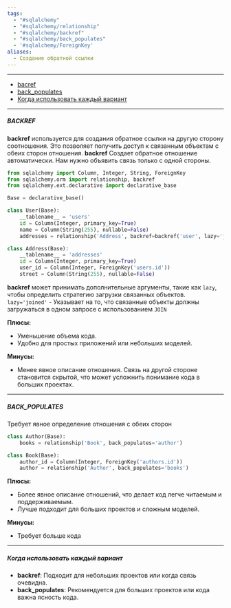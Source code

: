 ```yaml
---
tags:
  - "#sqlalchemy"
  - "#sqlalchemy/relationship"
  - "#sqlalchemy/backref"
  - "#sqlalchemy/back_populates"
  - '#sqlalchemy/ForeignKey'
aliases:
  - Создание обратной ссылки
---
```


---
- [bacref](#backref)
- [back_populates](#back_populates)
- [Когда использовать каждый вариант](#когда%20использовать%20каждый%20вариант)

---

##### BACKREF
**backref** используется для создания обратное ссылки на другую сторону соотношения. Это позволяет получить доступ к связанным объектам с обеих сторон отношения.
**backref** Создает обратное отношение автоматически. Нам нужно объявить связь только с одной стороны.


```python
from sqlalchemy import Column, Integer, String, ForeignKey
from sqlalchemy.orm import relationship, backref
from sqlalchemy.ext.declarative import declarative_base

Base = declarative_base()

class User(Base):
    __tablename__ = 'users'
    id = Column(Integer, primary_key=True)
    name = Column(String(255), nullable=False)
    addresses = relationship('Address', backref=backref('user', lazy='joined'))

class Address(Base):
    __tablename__ = 'addresses'
    id = Column(Integer, primary_key=True)
    user_id = Column(Integer, ForeignKey('users.id'))
    street = Column(String(255), nullable=False)
```

**backref** может принимать дополнительные аргументы, такие как `lazy`, чтобы определить стратегию загрузки связанных объектов.  
`lazy='joined'` - Указывает на то, что связанные объекты должны загружаться в одном запросе с использованием `JOIN`

**Плюсы:**
- Уменьшение объема кода.
- Удобно для простых приложений или небольших моделей.

**Минусы:**
- Менее явное описание отношения. Связь на другой стороне становится скрытой, что может усложнить понимание кода в больших проектах.

---
##### BACK_POPULATES

Требует явное определение отношения с обеих сторон
```python
class Author(Base):
    books = relationship('Book', back_populates='author')

class Book(Base):
    author_id = Column(Integer, ForeignKey('authors.id'))
    author = relationship('Author', back_populates='books')
```

**Плюсы:**
- Более явное описание отношений, что делает код легче читаемым и поддерживаемым.
- Лучше подходит для больших проектов и сложным моделей.

**Минусы:**
- Требует больше кода

---

##### Когда использовать каждый вариант
- **backref**: Подходит для небольших проектов или когда связь очевидна.
- **back_populates**: Рекомендуется для больших проектов или кода важна ясность кода.